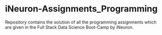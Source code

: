 # iNeuron-Assignments_Programming

Repository contains the solution of all the programming assignments which are given in the Full Stack Data Science Boot-Camp by iNeuron.
